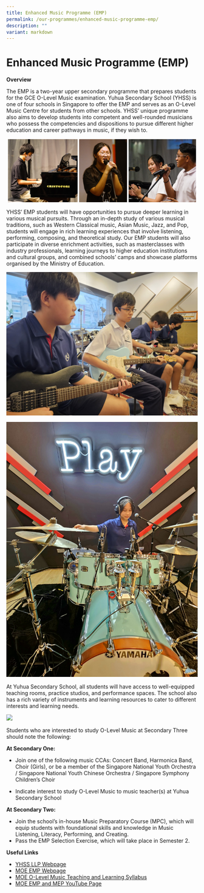 ```yaml
---
title: Enhanced Music Programme (EMP)
permalink: /our-programmes/enhanced-music-programme-emp/
description: ""
variant: markdown
---
```

# **Enhanced Music Programme (EMP)**

 
**Overview**

The EMP is a two-year upper secondary programme that prepares students for the GCE O-Level Music examination. Yuhua Secondary School (YHSS) is one of four schools in Singapore to offer the EMP and serves as an O-Level Music Centre for students from other schools. YHSS’ unique programme also aims to develop students into competent and well-rounded musicians who possess the competencies and dispositions to pursue different higher education and career pathways in music, if they wish to.

![](/images/my%20project-1%20(2).png)

YHSS’ EMP students will have opportunities to pursue deeper learning in various musical pursuits. Through an in-depth study of various musical traditions, such as Western Classical music, Asian Music, Jazz, and Pop, students will engage in rich learning experiences that involve listening, performing, composing, and theoretical study. Our EMP students will also participate in diverse enrichment activities, such as masterclasses with industry professionals, learning journeys to higher education institutions and cultural groups, and combined schools’ camps and showcase platforms organised by the Ministry of Education.

![](/images/New_Photo_1.jpg)

![](/images/New_Photo_2.jpg)


At Yuhua Secondary School, all students will have access to well-equipped teaching rooms, practice studios, and performance spaces. The school also has a rich variety of instruments and learning resources to cater to different interests and learning needs.

![](/images/my%20project-1%20(1).png)

Students who are interested to study O-Level Music at Secondary Three should note the following:

**At Secondary One:**

* Join one of the following music CCAs: Concert Band, Harmonica Band, Choir (Girls), or be a member of the Singapore National Youth Orchestra / Singapore National Youth Chinese Orchestra / Singapore Symphony Children’s Choir

* Indicate interest to study O-Level Music to music teacher(s) at Yuhua Secondary School

**At Secondary Two:**
* Join the school’s in-house Music Preparatory Course (MPC), which will equip students with foundational skills and knowledge in Music Listening, Literacy, Performing, and Creating. 
* Pass the EMP Selection Exercise, which will take place in Semester 2. 

**Useful Links**

* [YHSS LLP Webpage](https://www.yuhuasec.moe.edu.sg/our-programmes/learning-for-life-llp/)
* [MOE EMP Webpage](https://www.moe.gov.sg/education-in-sg/our-programmes/emp-sec)
* [MOE O-Level Music Teaching and Learning Syllabus](http://go.gov.sg/olmsyllabus)
* [MOE EMP and MEP YouTube Page](http://go.gov.sg/empmepyoutubepage)